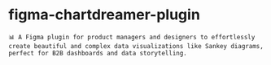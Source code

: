 # figma-chartdreamer-plugin
    📊 A Figma plugin for product managers and designers to effortlessly create beautiful and complex data visualizations like Sankey diagrams, perfect for B2B dashboards and data storytelling.
